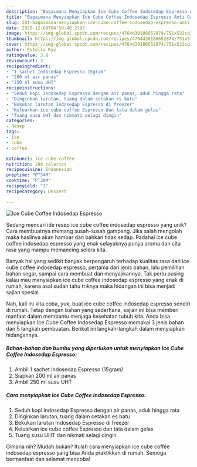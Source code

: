 ```yaml
---
description: "Bagaimana Menyiapkan Ice Cube Coffee Indosedap Espresso Anti Gagal"
title: "Bagaimana Menyiapkan Ice Cube Coffee Indosedap Espresso Anti Gagal"
slug: 281-bagaimana-menyiapkan-ice-cube-coffee-indosedap-espresso-anti-gagal
date: 2020-12-09T04:50:48.279Z
image: https://img-global.cpcdn.com/recipes/4764d30186652874/751x532cq70/ice-cube-coffee-indosedap-espresso-foto-resep-utama.jpg
thumbnail: https://img-global.cpcdn.com/recipes/4764d30186652874/751x532cq70/ice-cube-coffee-indosedap-espresso-foto-resep-utama.jpg
cover: https://img-global.cpcdn.com/recipes/4764d30186652874/751x532cq70/ice-cube-coffee-indosedap-espresso-foto-resep-utama.jpg
author: Estella Ray
ratingvalue: 3.8
reviewcount: 3
recipeingredient:
- "1 sachet Indosedap Espresso 15gram"
- "200 ml air panas"
- "250 ml susu UHT"
recipeinstructions:
- "Seduh kopi Indosedap Espresso dengan air panas, aduk hingga rata"
- "Dinginkan larutan, tuang dalam cetakan es batu"
- "Bekukan larutan Indosedap Espresso di freezer"
- "Keluarkan ice cube coffee Espresso dan tata dalam gelas"
- "Tuang susu UHT dan nikmati selagi dingin"
categories:
- Resep
tags:
- ice
- cube
- coffee

katakunci: ice cube coffee 
nutrition: 289 calories
recipecuisine: Indonesian
preptime: "PT34M"
cooktime: "PT30M"
recipeyield: "3"
recipecategory: Dessert

---
```



![Ice Cube Coffee Indosedap Espresso](https://img-global.cpcdn.com/recipes/4764d30186652874/751x532cq70/ice-cube-coffee-indosedap-espresso-foto-resep-utama.jpg)

Sedang mencari ide resep ice cube coffee indosedap espresso yang unik? Cara membuatnya memang susah-susah gampang. Jika salah mengolah maka hasilnya akan hambar dan bahkan tidak sedap. Padahal ice cube coffee indosedap espresso yang enak selayaknya punya aroma dan cita rasa yang mampu memancing selera kita.

Banyak hal yang sedikit banyak berpengaruh terhadap kualitas rasa dari ice cube coffee indosedap espresso, pertama dari jenis bahan, lalu pemilihan bahan segar, sampai cara membuat dan menyajikannya. Tak perlu pusing kalau mau menyiapkan ice cube coffee indosedap espresso yang enak di rumah, karena asal sudah tahu triknya maka hidangan ini bisa menjadi sajian spesial.




Nah, kali ini kita coba, yuk, buat ice cube coffee indosedap espresso sendiri di rumah. Tetap dengan bahan yang sederhana, sajian ini bisa memberi manfaat dalam membantu menjaga kesehatan tubuh kita. Anda bisa menyiapkan Ice Cube Coffee Indosedap Espresso memakai 3 jenis bahan dan 5 langkah pembuatan. Berikut ini langkah-langkah dalam menyiapkan hidangannya.

<!--inarticleads1-->

##### Bahan-bahan dan bumbu yang diperlukan untuk menyiapkan Ice Cube Coffee Indosedap Espresso:

1. Ambil 1 sachet Indosedap Espresso (15gram)
1. Siapkan 200 ml air panas
1. Ambil 250 ml susu UHT




<!--inarticleads2-->

##### Cara menyiapkan Ice Cube Coffee Indosedap Espresso:

1. Seduh kopi Indosedap Espresso dengan air panas, aduk hingga rata
1. Dinginkan larutan, tuang dalam cetakan es batu
1. Bekukan larutan Indosedap Espresso di freezer
1. Keluarkan ice cube coffee Espresso dan tata dalam gelas
1. Tuang susu UHT dan nikmati selagi dingin




Gimana nih? Mudah bukan? Itulah cara menyiapkan ice cube coffee indosedap espresso yang bisa Anda praktikkan di rumah. Semoga bermanfaat dan selamat mencoba!
